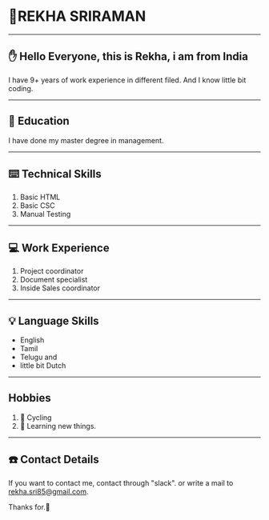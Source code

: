 # 💟REKHA SRIRAMAN

---

## ✋ Hello Everyone, this is Rekha, i am from India

I have 9+ years of work experience in different filed. And I know little bit
coding.

---

## 📖 Education

I have done my master degree in management.

---

## ⌨️ Technical Skills

1. Basic HTML
2. Basic CSC
3. Manual Testing

---

## 💻 Work Experience

1. Project coordinator
2. Document specialist
3. Inside Sales coordinator

---

## 💡 Language Skills

- English
- Tamil
- Telugu and
- little bit Dutch

---

## Hobbies

1. 🚴 Cycling
2. 👀 Learning new things.

---

## ☎️ Contact Details

If you want to contact me, contact through "slack". or write a mail to
rekha.sri85@gmail.com.

Thanks for.🥰
